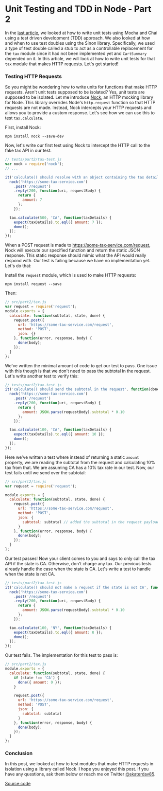 Unit Testing and TDD in Node - Part 2
=====================================

In the [last article](https://www.codementor.io/nodejs/tutorial/unit-testing-nodejs-tdd-mocha-sinon), we looked at how to write unit tests using Mocha and Chai using a test driven development (TDD) approach. We also looked at how and when to use test doubles using the Sinon library. Specifically, we used a type of test double called a stub to act as a controllable replacement for the `tax` module since it had not been implemented yet and `CartSummary` depended on it. In this article, we will look at how to write unit tests for that `tax` module that makes HTTP requests. Let's get started!

### Testing HTTP Requests

So you might be wondering how to write units for functions that make HTTP requests. Aren't unit tests supposed to be isolated? Yes, unit tests are supposed to be isolated. Let me introduce [Nock](https://github.com/pgte/nock), an HTTP mocking library for Node. This library overrides Node's `http.request` function so that HTTP requests are not made. Instead, Nock intercepts your HTTP requests and allows you to provide a custom response. Let's see how we can use this to test `tax.calculate`.

First, install Nock:

```
npm install nock --save-dev
```

Now, let's write our first test using Nock to intercept the HTTP call to the fake tax API in our test.

```js
// tests/part2/tax-test.js
var nock = require('nock');
// ...

it('calculate() should resolve with an object containing the tax details', function(done) {
  nock('https://some-tax-service.com')
    .post('/request')
    .reply(200, function(uri, requestBody) {
      return {
        amount: 7
      };
    });

  tax.calculate(500, 'CA', function(taxDetails) {
    expect(taxDetails).to.eql({ amount: 7 });
    done();
  });
});
```

When a POST request is made to https://some-tax-service.com/request, Nock will execute our specified function and return the static JSON response. This static response should mimic what the API would really respond with. Our test is failing because we have no implementation yet. Let's do that:

Install the `request` module, which is used to make HTTP requests:

```
npm install request --save
```

Then:

```js
// src/part2/tax.js
var request = require('request');
module.exports = {
  calculate: function(subtotal, state, done) {
    request.post({
      url: 'https://some-tax-service.com/request',
      method: 'POST',
      json: {}
    }, function(error, response, body) {
      done(body);
    });
  }
};
```

We've written the minimal amount of code to get our test to pass. One issue with this though is that we don't need to pass the subtotal in the request. Let's write another test to verify this:

```js
// tests/part2/tax-test.js
it('calculate() should send the subtotal in the request', function(done) {
  nock('https://some-tax-service.com')
    .post('/request')
    .reply(200, function(uri, requestBody) {
      return {
        amount: JSON.parse(requestBody).subtotal * 0.10
      };
    });

  tax.calculate(100, 'CA', function(taxDetails) {
    expect(taxDetails).to.eql({ amount: 10 });
    done();
  });
});
```

Here we've written a test where instead of returning a static `amount` property, we are reading the subtotal from the request and calculating 10% tax from that. We are assuming CA has a 10% tax rate in our test. Now, our test fails until we send over the subtotal:

```js
// src/part2/tax.js
var request = require('request');

module.exports = {
  calculate: function(subtotal, state, done) {
    request.post({
      url: 'https://some-tax-service.com/request',
      method: 'POST',
      json: {
        subtotal: subtotal // added the subtotal in the request payload
      }
    }, function(error, response, body) {
      done(body);
    });
  }
};
```

Our test passes! Now your client comes to you and says to only call the tax API if the state is CA.  Otherwise, don't charge any tax. Our previous tests already handle the case when the state is CA. Let's write a test to handle when the state is not CA.

```js
// tests/part2/tax-test.js
it('calculate() should not make a request if the state is not CA', function(done) {
  nock('https://some-tax-service.com')
    .post('/request')
    .reply(200, function(uri, requestBody) {
      return {
        amount: JSON.parse(requestBody).subtotal * 0.10
      };
    });

  tax.calculate(100, 'NY', function(taxDetails) {
    expect(taxDetails).to.eql({ amount: 0 });
    done();
  });
});
```

Our test fails. The implementation for this test to pass is:

```js
// src/part2/tax.js
module.exports = {
  calculate: function(subtotal, state, done) {
    if (state !== 'CA') {
      done({ amount: 0 });
    }

    request.post({
      url: 'https://some-tax-service.com/request',
      method: 'POST',
      json: {
        subtotal: subtotal
      }
    }, function(error, response, body) {
      done(body);
    });
  }
};
```

### Conclusion

In this post, we looked at how to test modules that make HTTP requests in isolation using a library called Nock. I hope you enjoyed this post. If you have any questions, ask them below or reach me on Twitter [@skaterdav85](https://twitter.com/skaterdav85).

[Source code](https://github.com/skaterdav85/node-testing)
